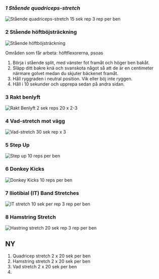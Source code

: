 ### *1 Stående quadriceps-stretch*
![Stående quadriceps-stretch](https://sportsrehab.se/wp-content/uploads/2021/01/quadriceps-stretch.gif)
15 sek rep 3 rep per ben
### 2 Stående höftböjsträckning 
![Stående höftböjsträckning](https://sportsrehab.se/wp-content/uploads/2021/01/hoftbojstrackning.gif)

Områden som får arbeta: höftflexorerna, psoas

1. Börja i stående split, med vänster fot framåt och höger ben bakåt.
2. Släpp ditt bakre knä och svanskota något så att de är en centimeter närmare golvet medan du skjuter bäckenet framåt.
3. Håll ryggraden i neutral position. Vik eller böj inte ryggen.
4. Håll i 10 sekunder och upprepa sedan på andra sidan.
### 3 Rakt benlyft
![Rakt Benlyft](https://sportsrehab.se/wp-content/uploads/2021/01/Rakt-benlyft.gif)
2 sek reps 20 x 2-3


### 4 Vad-stretch mot vägg
![Vad-stretch](https://sportsrehab.se/wp-content/uploads/2021/01/vadmuskelstretchning.gif)
30 sek rep x 3
### 5 Step Up
![Step up](https://sportsrehab.se/wp-content/uploads/2021/01/Step-Up.gif)
10 reps per ben
### 6 Donkey Kicks
![Donkey Kicks](https://sportsrehab.se/wp-content/uploads/2021/01/Donkey-kicks.gif)
10 reps per ben
### 7 Iliotibial (IT) Band Stretches
![IT stretch](https://sportsrehab.se/wp-content/uploads/2021/01/Iliotibial-IT-Band-Stretches.gif)
10 sek per rep 3 rep per ben
### 8 Hamstring Stretch
![Hastring stretch](https://sportsrehab.se/wp-content/uploads/2021/01/Hamstring-stretch.gif)
20 sek rep 3 rep per ben

## NY
1. Quadricep stretch 2 x 20 sek per ben
2. Hamstring stretch 2 x 20 sek per ben
3. Vad stretch 2 x 20 sek per ben
4. 
